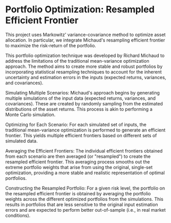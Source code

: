 # Portfolio Optimization: Resampled Efficient Frontier

This project uses Markowitz' variance-covariance method to optimize asset allocation. In particular, we integrate Michaud's resampling efficient frontier to maximize the risk-return of the portfolio. 

This portfolio optimization technique was developed by Richard Michaud to address the limitations of the traditional mean-variance optimization approach. The method aims to create more stable and robust portfolios by incorporating statistical resampling techniques to account for the inherent uncertainty and estimation errors in the inputs (expected returns, variances, and covariances).

Simulating Multiple Scenarios:
Michaud's approach begins by generating multiple simulations of the input data (expected returns, variances, and covariances). These are created by randomly sampling from the estimated distributions of the asset returns. This process is akin to performing a Monte Carlo simulation.

Optimizing for Each Scenario:
For each simulated set of inputs, the traditional mean-variance optimization is performed to generate an efficient frontier. This yields multiple efficient frontiers based on different sets of simulated data.

Averaging the Efficient Frontiers:
The individual efficient frontiers obtained from each scenario are then averaged (or "resampled") to create the resampled efficient frontier. This averaging process smooths out the extreme portfolio weights that arise from using the original, single-set optimization, providing a more stable and realistic representation of optimal portfolios.

Constructing the Resampled Portfolio:
For a given risk level, the portfolio on the resampled efficient frontier is obtained by averaging the portfolio weights across the different optimized portfolios from the simulations.
This results in portfolios that are less sensitive to the original input estimation errors and are expected to perform better out-of-sample (i.e., in real market conditions).
